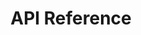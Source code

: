 ---
title: API Reference

language_tabs: # must be one of https://git.io/vQNgJ
  - csharp: C#
  - javascript: JavaScript
  - http: HTTP  

toc_footers:
  - <a target="_blank" href="https://portal.blip.ai">Sign Up for a BLiP Account</a>
  

includes:
  - en/introduction
  
  - en/concept
  - en/concepts2/addressing
  - en/concepts2/channels
  - en/concepts2/messages
  - en/concepts2/handle-messages
  - en/concepts2/notifications
  - en/concepts2/handle-notifications
  - en/concepts2/commands
  - en/concepts2/handle-commands
  
  - en/authentication

  - en/getting-started/builder/getting-started-builder
  - en/getting-started/csharp/getting-started-csharp
  - en/getting-started/js/getting-started-js
  - en/getting-started/http/getting-started-http  

  - en/content-types
  - en/content-types/text
  - en/content-types/media-link
  - en/content-types/chatstate
  - en/content-types/location
  - en/content-types/document-select
  - en/content-types/collection
  - en/content-types/list
  - en/content-types/select
  - en/content-types/payment-receipt
  - en/content-types/web-link
  - en/content-types/payment-invoice
  - en/content-types/native
  - en/content-types/sensitive
  - en/content-types/input
  - en/content-types/resource
  - en/content-types/redirect

  - --Content Types Samples
  - en/content-types-samples/texto
  - en/content-types-samples/images
  - en/content-types-samples/gif
  - en/content-types-samples/audio
  - en/content-types-samples/video
  - en/content-types-samples/documents
  - en/content-types-samples/carousel
  - en/content-types-samples/quickreply
  - en/content-types-samples/menu
  - en/content-types-samples/send-location
  - en/content-types-samples/receive-location

  - en/extensions
  - en/extensions/event-track
  - en/extensions/scheduler
  - en/extensions/broadcast
  - en/extensions/bucket
  - en/extensions/desk
  - en/extensions/directory  
  - en/extensions/resources
  - en/extensions/contacts
  - en/extensions/threads
  - en/extensions/profile
  - en/extensions/artificial-intelligence
  - en/extensions/delegation
  - en/extensions/tunnel

  - --integrations
  - en/channels/blip-chat
  - en/channels/mailgun
  - en/channels/messenger
  - en/channels/skype
  - en/channels/takeio
  - en/channels/tangram
  - en/channels/telegram
  - en/channels/payment

search: true
---